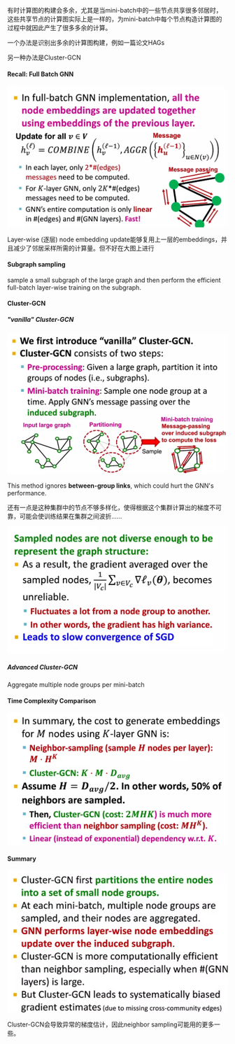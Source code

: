 有时计算图的构建会多余，尤其是当mini-batch中的一些节点共享很多邻居时，这些共享节点的计算图实际上是一样的，为mini-batch中每个节点构造计算图的过程中就因此产生了很多多余的计算。

一个办法是识别出多余的计算图构建，例如一篇论文HAGs

另一种办法是Cluster-GCN

#### Recall: Full Batch GNN

![image-20220725215259479](..\pics\full-batch-gnn.png)

Layer-wise (逐层) node embedding update能够复用上一层的embeddings，并且减少了邻居采样所需的计算量。但不好在大图上进行

#### Subgraph sampling

sample a small subgraph of the large graph and then perform the efficient full-batch layer-wise training on the subgraph.

#### Cluster-GCN

##### "vanilla" Cluster-GCN

![image-20220725220028759](..\pics\Cluster_GCN_vanilla.png)

This method ignores **between-group links**, which could hurt the GNN's performance.

还有一点是这种集群中的节点不够多样化，使得根据这个集群计算出的梯度不可靠，可能会使训练结果在集群之间波折......

![image-20220725220705080](..\pics\Issue_with_Cluster-GCN.png)

##### Advanced Cluster-GCN

Aggregate multiple node groups per mini-batch

#### Time Complexity Comparison

![image-20220725221108272](..\pics\Comparison_of_time_complexity.png)

#### Summary

![image-20220725221630921](..\pics\summary_of_cluster-GCN.png)

Cluster-GCN会导致异常的梯度估计，因此neighbor sampling可能用的更多一些。